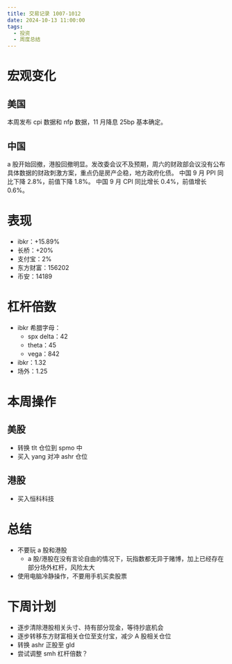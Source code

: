 ```yaml
---
title: 交易记录 1007-1012
date: 2024-10-13 11:00:00
tags:
  - 投资
  - 周度总结
---
```


# 宏观变化

## 美国

本周发布 cpi 数据和 nfp 数据，11 月降息 25bp 基本确定。

## 中国

a 股开始回撤，港股回撤明显。发改委会议不及预期，周六的财政部会议没有公布具体数据的财政刺激方案，重点仍是房产企稳，地方政府化债。
中国 9 月 PPI 同比下降 2.8%，前值下降 1.8%。
中国 9 月 CPI 同比增长 0.4%，前值增长 0.6%。

# 表现

- ibkr：+15.89%
- 长桥：+20%
- 支付宝：2%
- 东方财富：156202
- 币安：14189

# 杠杆倍数

- ibkr 希腊字母：
  - spx delta：42
  - theta：45
  - vega：842
- ibkr：1.32
- 场外：1.25

# 本周操作

## 美股

- 转换 tlt 仓位到 spmo 中
- 买入 yang 对冲 ashr 仓位

## 港股

- 买入恒科科技

# 总结

- 不要玩 a 股和港股
  - a 股/港股在没有言论自由的情况下，玩指数都无异于赌博，加上已经存在部分场外杠杆，风险太大
- 使用电脑冷静操作，不要用手机买卖股票

# 下周计划

- 逐步清除港股相关头寸、持有部分现金，等待抄底机会
- 逐步转移东方财富相关仓位至支付宝，减少 A 股相关仓位
- 转换 ashr 正股至 gld
- 尝试调整 smh 杠杆倍数？
